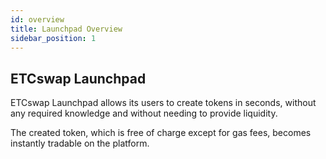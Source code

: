 ```yaml
---
id: overview
title: Launchpad Overview
sidebar_position: 1
---
```


## ETCswap Launchpad

ETCswap Launchpad allows its users to create tokens in seconds, without any required knowledge and without needing to provide liquidity.

The created token, which is free of charge except for gas fees, becomes instantly tradable on the platform.

